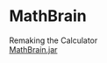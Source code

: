 # MathBrain
Remaking the Calculator <br>
[MathBrain.jar](https://github.com/Geydson-Santos/MathBrain/tree/main/dist/MathBrain.jar)
